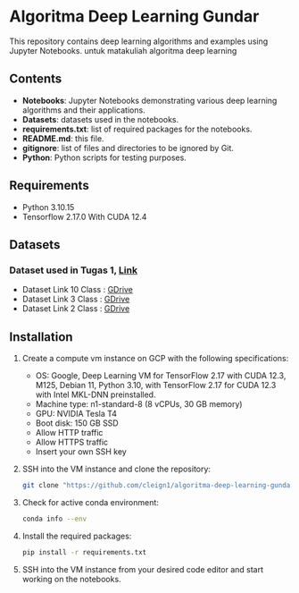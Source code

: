 # Algoritma Deep Learning Gundar

This repository contains deep learning algorithms and examples using Jupyter Notebooks. untuk matakuliah algoritma deep learning

## Contents

- **Notebooks**: Jupyter Notebooks demonstrating various deep learning algorithms and their applications.
- **Datasets**: datasets used in the notebooks.
- **requirements.txt**: list of required packages for the notebooks.
- **README.md**: this file.
- **gitignore**: list of files and directories to be ignored by Git.
- **Python**: Python scripts for testing purposes.

## Requirements

- Python 3.10.15
- Tensorflow 2.17.0 With CUDA 12.4

## Datasets

### Dataset used in Tugas 1, [Link](https://github.com/Cleign1/algoritma-deep-learning-gundar/blob/main/tensorflow_create%20models.ipynb)
- Dataset Link 10 Class : [GDrive](https://drive.google.com/file/d/1p8Flgeg-pd1pNdc4-KMO3vKlT8XLc1wt/view?usp=sharing)
- Dataset Link 3 Class : [GDrive](https://drive.google.com/file/d/1Q2P5aRAs04egYSccMXJanY44ABlJcHVf/view?usp=sharing)
- Dataset Link 2 Class : [GDrive](https://drive.google.com/file/d/17wxt5XNTo9c-VNlhzRDE8OTpUrTwRY-B/view?usp=sharing)

## Installation
1. Create a compute vm instance on GCP with the following specifications:
    - OS: Google, Deep Learning VM for TensorFlow 2.17 with CUDA 12.3, M125, Debian 11, Python 3.10, with TensorFlow 2.17 for CUDA 12.3 with Intel MKL-DNN preinstalled.
    - Machine type: n1-standard-8 (8 vCPUs, 30 GB memory)
    - GPU: NVIDIA Tesla T4
    - Boot disk: 150 GB SSD
    - Allow HTTP traffic
    - Allow HTTPS traffic
    - Insert your own SSH key

2. SSH into the VM instance and clone the repository:
    ```bash
    git clone "https://github.com/cleign1/algoritma-deep-learning-gundar.git"
    ```
3. Check for active conda environment:
    ```bash
    conda info --env
    ```
4. Install the required packages:
    ```bash
    pip install -r requirements.txt
    ```
5. SSH into the VM instance from your desired code editor and start working on the notebooks.
